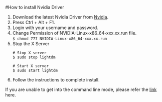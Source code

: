 #How to install Nvidia Driver

1. Download the latest Nvidia Driver from [Nvidia](http://www.nvidia.com/Download/index.aspx?lang=en-us).
2. Press Ctrl + Alt + F1.
3. Login with your username and password.
4. Change Permission of NVIDIA-Linux-x86_64-xxx.xx.run file.
<br>`$ chmod 777 NVIDIA-Linux-x86_64-xxx.xx.run`
5. Stop the X Server
   ```
   # Stop X server
   $ sudo stop lightdm

   # Start X server
   $ sudo start lightdm
   ```
6. Follow the instructions to complete install.

If you are unable to get into the command line mode, please refer the [link](http://ubuntuhandbook.org/index.php/2014/01/boot-into-text-console-ubuntu-linux-14-04/) here.
